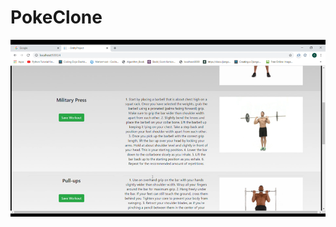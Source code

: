 # PokeClone

![alt text](https://github.com/skerkove/My-Personal-Trainer/blob/master/screenshots/MPT7.png)
